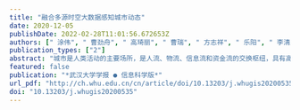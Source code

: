 ```yaml
---
title: "融合多源时空大数据感知城市动态"
date: 2020-12-05
publishDate: 2022-02-28T11:01:56.672653Z
authors: [" 涂伟", " 曹劲舟", " 高琦丽", " 曹瑞", " 方志祥", " 乐阳", " 李清泉"]
publication_types: ["2"]
abstract: "城市是人类活动的主要场所，是人流、物流、信息流和资金流的交换枢纽，具有高度的动态性和复杂性。智慧城市建设提供了卫星与无人机遥感、移动感知、社会感知、众包感知等多种时空感知大数据的数据获取手段，为分析城市空间、人类行为及其二者之间的交互等城市动态提供了新途径。介绍了城市动态感知的框架，论述了空间动态、人类行为动态、“空间-行为”交互动态感知等典型应用，讨论了融合多源时空大数据感知城市动态研究中存在的时空大数据不确定性、城市感知多视角学习、结果验证、城市多要素级联影响等问题。展望未来，城市动态研究应结合泛在物联网产生的实时数据，捕捉多维、多时空分辨率的多维城市动态，提升时空大数据在精细化城市治理中的应用深度，切实解决城市问题。"
featured: false
publication: "*武汉大学学报 ● 信息科学版*"
url_pdf: "http://ch.whu.edu.cn/cn/article/doi/10.13203/j.whugis20200535"
doi: "10.13203/j.whugis20200535"
---
```


